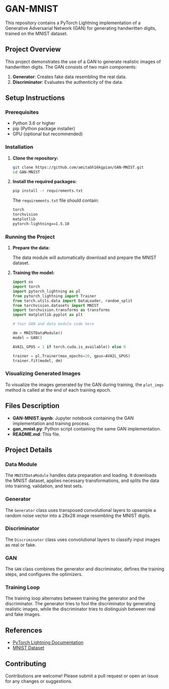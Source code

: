 # GAN-MNIST

This repository contains a PyTorch Lightning implementation of a Generative Adversarial Network (GAN) for generating handwritten digits, trained on the MNIST dataset.

## Project Overview

This project demonstrates the use of a GAN to generate realistic images of handwritten digits. The GAN consists of two main components:

1. **Generator**: Creates fake data resembling the real data.
2. **Discriminator**: Evaluates the authenticity of the data.

## Setup Instructions

### Prerequisites

- Python 3.6 or higher
- pip (Python package installer)
- GPU (optional but recommended)

### Installation

1. **Clone the repository:**

   ```sh
   git clone https://github.com/amitabh16kgpian/GAN-MNIST.git
   cd GAN-MNIST
   ```

2. **Install the required packages:**

   ```sh
   pip install -r requirements.txt
   ```

   The `requirements.txt` file should contain:

   ```txt
   torch
   torchvision
   matplotlib
   pytorch-lightning==1.5.10
   ```

### Running the Project

1. **Prepare the data:**

   The data module will automatically download and prepare the MNIST dataset.

2. **Training the model:**

   ```python
   import os
   import torch
   import pytorch_lightning as pl
   from pytorch_lightning import Trainer
   from torch.utils.data import DataLoader, random_split
   from torchvision.datasets import MNIST
   import torchvision.transforms as transforms
   import matplotlib.pyplot as plt

   # Your GAN and data module code here

   dm = MNISTDataModule()
   model = GAN()

   AVAIL_GPUS = 1 if torch.cuda.is_available() else 0

   trainer = pl.Trainer(max_epochs=20, gpus=AVAIL_GPUS)
   trainer.fit(model, dm)
   ```

### Visualizing Generated Images

To visualize the images generated by the GAN during training, the `plot_imgs` method is called at the end of each training epoch.

## Files Description

- **GAN-MNIST.ipynb**: Jupyter notebook containing the GAN implementation and training process.
- **gan_mnist.py**: Python script containing the same GAN implementation.
- **README.md**: This file.

## Project Details

### Data Module

The `MNISTDataModule` handles data preparation and loading. It downloads the MNIST dataset, applies necessary transformations, and splits the data into training, validation, and test sets.

### Generator

The `Generator` class uses transposed convolutional layers to upsample a random noise vector into a 28x28 image resembling the MNIST digits.

### Discriminator

The `Discriminator` class uses convolutional layers to classify input images as real or fake.

### GAN

The `GAN` class combines the generator and discriminator, defines the training steps, and configures the optimizers.

### Training Loop

The training loop alternates between training the generator and the discriminator. The generator tries to fool the discriminator by generating realistic images, while the discriminator tries to distinguish between real and fake images.

## References

- [PyTorch Lightning Documentation](https://pytorch-lightning.readthedocs.io/)
- [MNIST Dataset](http://yann.lecun.com/exdb/mnist/)

## Contributing

Contributions are welcome! Please submit a pull request or open an issue for any changes or suggestions.

